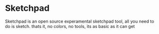 # Sketchpad
Sketchpad is an open source experamental sketchpad tool, all you need to do is sketch. thats it, no colors, no tools, its as basic as it can get
